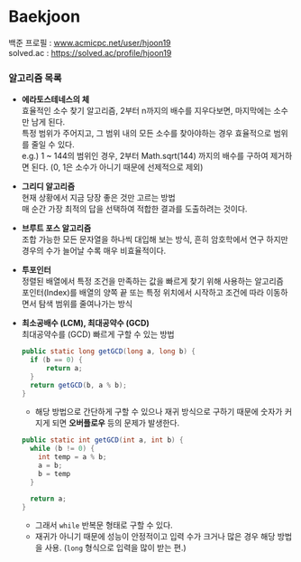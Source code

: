 # Baekjoon
백준 프로필 : www.acmicpc.net/user/hjoon19 <br>
solved.ac : https://solved.ac/profile/hjoon19
### 알고리즘 목록

* **에라토스테네스의 체** <br>
  효율적인 소수 찾기 알고리즘, 2부터 n까지의 배수를 지우다보면, 마지막에는 소수만 남게 된다. <br>
  특정 범위가 주어지고, 그 범위 내의 모든 소수를 찾아야하는 경우 효율적으로 범위를 줄일 수 있다. <br>
  e.g.) 1 ~ 144의 범위인 경우, 2부터 Math.sqrt(144) 까지의 배수를 구하여 제거하면 된다. (0, 1은 소수가 아니기 때문에 선제적으로 제외) <br>
  
* **그리디 알고리즘** <br>
  현재 상황에서 지금 당장 좋은 것만 고르는 방법 <br>
  매 순간 가장 최적의 답을 선택하여 적합한 결과를 도출하려는 것이다. <br>

* **브루트 포스 알고리즘** <br>
  조합 가능한 모든 문자열을 하나씩 대입해 보는 방식, 흔히 암호학에서 연구 하지만 경우의 수가 늘어날 수록 매우 비효율적이다. <br>

* **투포인터** <br>
  정렬된 배열에서 특정 조건을 만족하는 값을 빠르게 찾기 위해 사용하는 알고리즘 <br>
  포인터(Index)를 배열의 양쪽 끝 또는 특정 위치에서 시작하고 조건에 따라 이동하면서 탐색 범위를 줄여나가는 방식 <br>

* **최소공배수 (LCM), 최대공약수 (GCD)** <br>
  최대공약수를 (GCD) 빠르게 구할 수 있는 방법 <br>

  ```java
  public static long getGCD(long a, long b) {
    if (b == 0) {
        return a;
    }
    return getGCD(b, a % b);
  }
  ```
  * 해당 방법으로 간단하게 구할 수 있으나 재귀 방식으로 구하기 때문에 숫자가 커지게 되면 **오버플로우** 등의 문제가 발생한다.

  ```java
  public static int getGCD(int a, int b) {
    while (b != 0) {
      int temp = a % b;
      a = b;
      b = temp
    }

    return a;
  }
  ```
  * 그래서 `while` 반복문 형태로 구할 수 있다.
  * 재귀가 아니기 때문에 성능이 안정적이고 입력 수가 크거나 많은 경우 해당 방법을 사용. (`long` 형식으로 입력을 많이 받는 편.)
